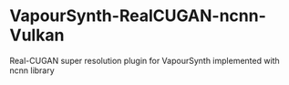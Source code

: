 # VapourSynth-RealCUGAN-ncnn-Vulkan
Real-CUGAN super resolution plugin for VapourSynth implemented with ncnn library
